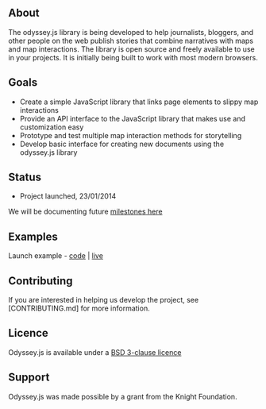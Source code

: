 ## About

The odyssey.js library is being developed to help journalists, bloggers, and other people on the web publish stories that combine narratives with maps and map interactions. The library is open source and freely available to use in your projects. It is initially being built to work with most modern browsers.

## Goals

* Create a simple JavaScript library that links page elements to slippy map interactions
* Provide an API interface to the JavaScript library that makes use and customization easy
* Prototype and test multiple map interaction methods for storytelling
* Develop basic interface for creating new documents using the odyssey.js library

## Status

* Project launched, 23/01/2014

We will be documenting future [milestones here](MILESTONES.md)

## Examples

Launch example - [code](examples/) | [live](http://cartodb.github.io/odyssey.js/examples/quick-start-example.html)

## Contributing

If you are interested in helping us develop the project, see [CONTRIBUTING.md] for more information.

## Licence 

Odyssey.js is available under a [BSD 3-clause licence](LICENCE)

## Support

Odyssey.js was made possible by a grant from the Knight Foundation. 